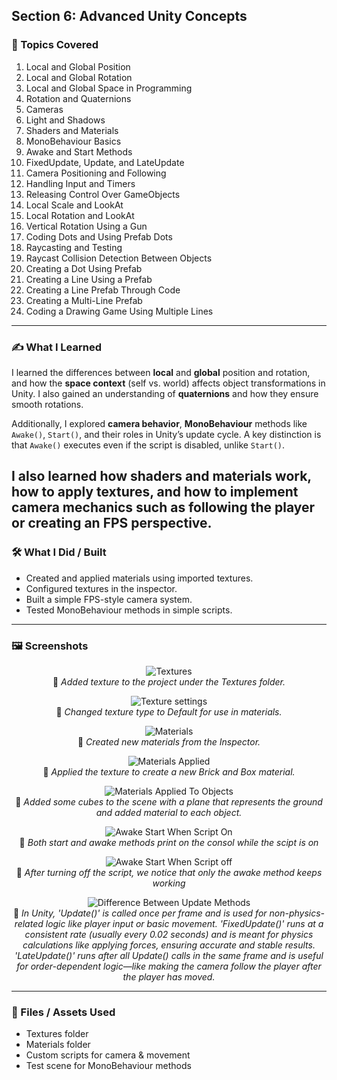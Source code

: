 ## Section 6: Advanced Unity Concepts

### 📌 Topics Covered  

1. Local and Global Position  
2. Local and Global Rotation  
3. Local and Global Space in Programming  
4. Rotation and Quaternions  
5. Cameras  
6. Light and Shadows  
7. Shaders and Materials  
8. MonoBehaviour Basics  
9. Awake and Start Methods  
10. FixedUpdate, Update, and LateUpdate  
11. Camera Positioning and Following  
12. Handling Input and Timers  
13. Releasing Control Over GameObjects  
14. Local Scale and LookAt  
15. Local Rotation and LookAt  
16. Vertical Rotation Using a Gun  
17. Coding Dots and Using Prefab Dots  
18. Raycasting and Testing  
19. Raycast Collision Detection Between Objects  
20. Creating a Dot Using Prefab  
21. Creating a Line Using a Prefab  
22. Creating a Line Prefab Through Code  
23. Creating a Multi-Line Prefab  
24. Coding a Drawing Game Using Multiple Lines  

---

### ✍️ What I Learned

I learned the differences between **local** and **global** position and rotation, and how the **space context** (self vs. world) affects object transformations in Unity. I also gained an understanding of **quaternions** and how they ensure smooth rotations.

Additionally, I explored **camera behavior**, **MonoBehaviour** methods like `Awake()`, `Start()`, and their roles in Unity’s update cycle. A key distinction is that `Awake()` executes even if the script is disabled, unlike `Start()`.

I also learned how **shaders** and **materials** work, how to **apply textures**, and how to implement camera mechanics such as **following the player** or creating an **FPS perspective**.
---

### 🛠️ What I Did / Built  

* Created and applied materials using imported textures.  
* Configured textures in the inspector.  
* Built a simple FPS-style camera system.  
* Tested MonoBehaviour methods in simple scripts.

---

### 🖼️ Screenshots  

<div align="center">

![Textures](https://i.imgur.com/kpssQdZ.png)  
📌 *Added texture to the project under the Textures folder.*

![Texture settings](https://i.imgur.com/XMw0hJA.png)  
📌 *Changed texture type to Default for use in materials.*

![Materials](https://i.imgur.com/vX9XqLJ.png)  
📌 *Created new materials from the Inspector.*

![Materials Applied](https://i.imgur.com/WSMpYe5.png)  
📌 *Applied the texture to create a new Brick and Box material.*

![Materials Applied To Objects](https://i.imgur.com/RZ5WYmP.png)  
📌 *Added some cubes to the scene with a plane that represents the ground and added material to each object.*


![Awake Start When Script On](https://i.imgur.com/5rvKvfQ.png)  
📌 *Both start and awake methods print on the consol while the scipt is on*

![Awake Start When Script off](https://i.imgur.com/Un22WPh.png)  
📌 *After turning off the script, we notice that only the awake method keeps working*

![Difference Between Update Methods](https://i.imgur.com/wC2pEqb.png)  
📌 *In Unity, 'Update()' is called once per frame and is used for non-physics-related logic like player input or basic movement. 'FixedUpdate()' runs at a consistent rate (usually every 0.02 seconds) and is meant for physics calculations like applying forces, ensuring accurate and stable results. 'LateUpdate()' runs after all Update() calls in the same frame and is useful for order-dependent logic—like making the camera follow the player after the player has moved.*



</div>

---

### 📁 Files / Assets Used  

* Textures folder  
* Materials folder  
* Custom scripts for camera & movement  
* Test scene for MonoBehaviour methods  
